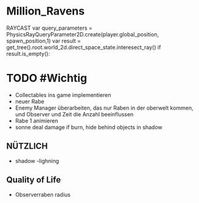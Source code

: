 # Million_Ravens

RAYCAST 
var query_parameters = PhysicsRayQueryParameter2D.create(player.global_position, spawn_position,1)
var result = get_tree().root.world_2d.direct_space_state.interesect_ray()
if result.is_empty():


# TODO #Wichtig
- Collectables ins game implementieren
- neuer Rabe
- Enemy Manager überarbeiten, das nur Raben in der oberwelt kommen, und Observer und Zeit die Anzahl beeinflussen
- Rabe 1 animieren
- sonne deal damage if burn, hide behind objects in shadow





## NÜTZLICH
- shadow
-lighning
## Quality of Life
- Observerraben radius
